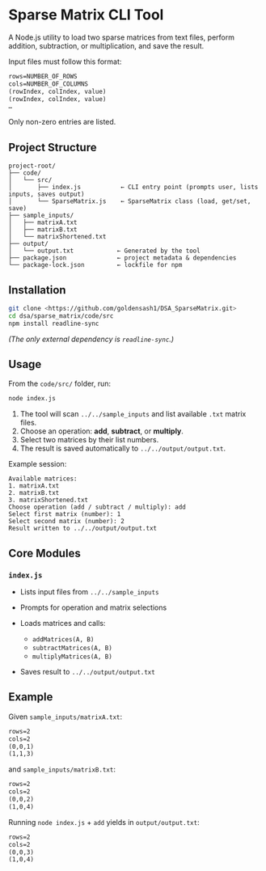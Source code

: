 # Sparse Matrix CLI Tool

A Node.js utility to load two sparse matrices from text files, perform addition, subtraction, or multiplication, and save the result.


Input files must follow this format:

```txt
rows=NUMBER_OF_ROWS
cols=NUMBER_OF_COLUMNS
(rowIndex, colIndex, value)
(rowIndex, colIndex, value)
…
```

Only non-zero entries are listed.

## Project Structure

```
project-root/
├── code/
│   └── src/
│       ├── index.js           ← CLI entry point (prompts user, lists inputs, saves output)
│       └── SparseMatrix.js    ← SparseMatrix class (load, get/set, save)
├── sample_inputs/
│   ├── matrixA.txt
│   ├── matrixB.txt
│   └── matrixShortened.txt
├── output/
│   └── output.txt            ← Generated by the tool
├── package.json              ← project metadata & dependencies
└── package-lock.json         ← lockfile for npm
```

## Installation

```bash
git clone <https://github.com/goldensash1/DSA_SparseMatrix.git>
cd dsa/sparse_matrix/code/src
npm install readline-sync
```

*(The only external dependency is `readline-sync`.)*

## Usage

From the `code/src/` folder, run:

```bash
node index.js
```

1. The tool will scan `../../sample_inputs` and list available `.txt` matrix files.
2. Choose an operation: **add**, **subtract**, or **multiply**.
3. Select two matrices by their list numbers.
4. The result is saved automatically to `../../output/output.txt`.

Example session:

```text
Available matrices:
1. matrixA.txt
2. matrixB.txt
3. matrixShortened.txt
Choose operation (add / subtract / multiply): add
Select first matrix (number): 1
Select second matrix (number): 2
Result written to ../../output/output.txt
```

## Core Modules

### `index.js`

* Lists input files from `../../sample_inputs`
* Prompts for operation and matrix selections
* Loads matrices and calls:

  * `addMatrices(A, B)`
  * `subtractMatrices(A, B)`
  * `multiplyMatrices(A, B)`
* Saves result to `../../output/output.txt`


## Example

Given `sample_inputs/matrixA.txt`:

```txt
rows=2
cols=2
(0,0,1)
(1,1,3)
```

and `sample_inputs/matrixB.txt`:

```txt
rows=2
cols=2
(0,0,2)
(1,0,4)
```

Running `node index.js` + `add` yields in `output/output.txt`:

```txt
rows=2
cols=2
(0,0,3)
(1,0,4)
```
